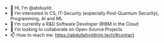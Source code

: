 - 👋 Hi, I’m @abduyild
- 👀 I’m interested in CS, IT-Security (especially Post-Quantum Security), Programming, AI and ML
- 🌱 I’m currently a R&D Software Developer @IBM in the Cloud
- 💞️ I’m looking to collaborate on Open-Source Projects
- 📫 How to reach me: https://abdullahyildirim.tech/#contact

<!---
abduyild/abduyild is a ✨ special ✨ repository because its `README.md` (this file) appears on your GitHub profile.
You can click the Preview link to take a look at your changes.
--->
